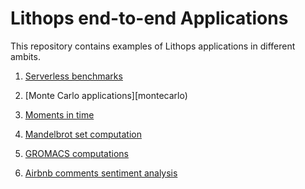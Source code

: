 # Lithops end-to-end Applications

This repository contains examples of Lithops applications in different ambits.


1. [Serverless benchmarks](benchmarks)

2. [Monte Carlo applications][montecarlo)

3. [Moments in time](momentsintime)

4. [Mandelbrot set computation](mandelbrot)

5. [GROMACS computations](gromacs)

6. [Airbnb comments sentiment analysis](airbnb)
